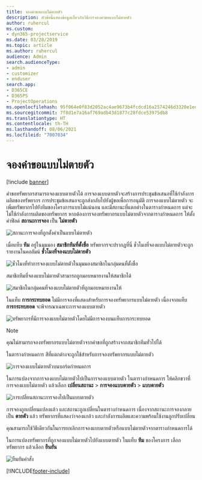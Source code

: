 ```yaml
---
title: จองคำขอแบบไม่ตายตัว
description: หัวข้อนี้แสดงข้อมูลเกี่ยวกับวิธีการจองคำขอแบบไม่ตายตัว
author: ruhercul
ms.custom:
- dyn365-projectservice
ms.date: 03/28/2019
ms.topic: article
ms.author: ruhercul
audience: Admin
search.audienceType:
- admin
- customizer
- enduser
search.app:
- D365CE
- D365PS
- ProjectOperations
ms.openlocfilehash: 95f064e0f83d2052ac4ae9673b4fcdcd16a2574246d3320e1ed3798cd6ff062b
ms.sourcegitcommit: 7f8d1e7a16af769adb43d1877c28fdce53975db8
ms.translationtype: HT
ms.contentlocale: th-TH
ms.lasthandoff: 08/06/2021
ms.locfileid: "7007034"
---
```

# <a name="soft-book-requirements"></a>จองคำขอแบบไม่ตายตัว

[!include [banner](../includes/psa-now-project-operations.md)]

คำขอทรัพยากรสามารถจองแบบตายตัวได้ การจองแบบตายตัวจะสร้างการประชุมข้อเสนอที่ใช้กำลังการผลิตของทรัพยากร การประชุมข้อเสนอจะถูกส่งกลับไปยังผู้ขอเพื่อการอนุมัติ การจองแบบไม่ตายตัว จะเพิ่มทรัพยากรไปยังทีมของโครงการแบบไม่แน่นอน และมีสถานะที่แตกต่างในตารางกำหนดการ แต่จะไม่ใช้กำลังการผลิตของทรัพยากร หากต้องการจองทรัพยากรแบบไม่ตายตัวจากตารางกำหนดการ ให้ตั้งค่าฟิลด์ **สถานะการจอง** เป็น **ไม่ตายตัว**

![สถานะการจองที่ถูกตั้งค่าเป็นแบบไม่ตายตัว](media/Resource-Management-image77.png)

เมื่อแท็บ **ทีม** อยู่ในมุมมอง **สมาชิกทีมที่ตั้งชื่อ** ทรัพยากรจะปรากฏที่นี่ ชั่วโมงที่จองแบบไม่ตายตัวจะถูกรายงานในคอลัมน์ **ชั่วโมงที่จองแบบไม่ตายตัว**

![ชั่วโมงที่ทำการจองแบบไม่ตายตัวในมุมมองสมาชิกในกลุ่มคนที่ตั้งชื่อ](media/Resource-Management-image78.png)

สมาชิกทีมที่จองแบบไม่ตายตัวสามารถถูกมอบหมายงานให้สมาชิกได้

![สมาชิกในกลุ่มคนที่จองแบบไม่ตายตัวที่ถูกมอบหมายงานให้](media/Resource-Management-image79.png)

ในแท็บ **การกระทบยอด** ไม่มีการจองที่แสดงสำหรับการจองทรัพยากรแบบไม่ตายตัว เนื่องจากแท็บ **การกระทบยอด** จะพิจารณาเฉพาะการจองแบบตายตัว

![ทรัพยากรที่มีการจองแบบไม่ตายตัวโดยไม่มีการจองบนแท็บการกระทบยอด](media/Resource-Management-image80.png)

> [!NOTE]
> คุณไม่สามารถจองทรัพยากรแบบไม่ตายตัวจากคำขอที่ถูกสร้างจากสมาชิกทีมทั่วไปได้

ในตารางกำหนดการ สีที่แตกต่างจะถูกใช้สำหรับการจองทรัพยากรแบบไม่ตายตัว

![การจองแบบไม่ตายตัวบนบอร์ดกำหนดการ](media/Resource-Management-image81.png)

ในการแปลงจากการจองแบบไม่ตายตัวไปเป็นการจองแบบตายตัว ในตารางกำหนดการ ให้คลิกขวาที่การจองแบบไม่ตายตัว แล้วเลือก **เปลี่ยนสถานะ** \> **การจองแบบตายตัว** \> **แบบตายตัว**

![การเปลี่ยนสถานะการจองไปเป็นแบบตายตัว](media/Resource-Management-image82.png)

การจองถูกเปลี่ยนแปลงแล้ว และสถานะถูกเปลี่ยนในตารางกำหนดการ เนื่องจากสถานะการจองกลายเป็น **ตายตัว** แล้ว ทรัพยากรที่แสดงว่าจองแกล้ว และกำลังการผลิตและความพร้อมใช้งานถูกปรับเปลี่ยน

คุณสามารถใช้วิธีเดียวกันในการยกเลิกการจองแบบตายตัวหรือแบบไม่ตายตัวจากตารางกำหนดการได้

ในการแปลงทรัพยากรที่ถูกจองแบบไม่ตายตัวไปยังแบบตายตัว ในแท็บ **ทีม** ของโครงการ เลือกทรัพยากร แล้วเลือก **ยืนยัน**

![ยืนยันคำสั่ง](media/Resource-Management-image83.png)


[!INCLUDE[footer-include](../includes/footer-banner.md)]
